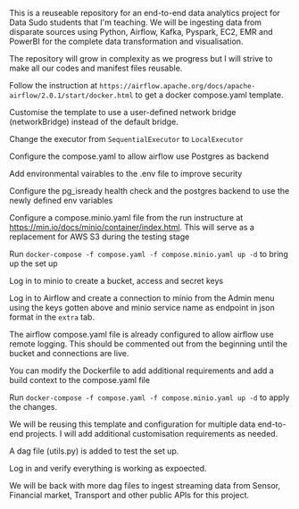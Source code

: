 This is a reuseable repository for an end-to-end data analytics project for Data Sudo students that I'm teaching.
We will be ingesting data from disparate sources using Python, Airflow, Kafka, Pyspark, EC2, EMR and PowerBI for the complete data transformation and visualisation.

The repository will grow in complexity as we progress but I will strive to make all our codes and manifest files reusable.

Follow the instruction at `https://airflow.apache.org/docs/apache-airflow/2.0.1/start/docker.html` to get a docker compose.yaml template.

Customise the template to use a user-defined network bridge (networkBridge) instead of the default bridge.

Change the executor from `SequentialExecutor` to `LocalExecutor`

Configure the compose.yaml to allow airflow use Postgres as backend

Add environmental vairables to the .env file to improve security

Configure the pg_isready health check and the postgres backend to use the newly defined env variables

Configure a compose.minio.yaml file from the run instructure at https://min.io/docs/minio/container/index.html.
This will serve as a replacement for AWS S3 during the testing stage

Run `docker-compose -f compose.yaml -f compose.minio.yaml up -d` to bring up the set up

Log in to minio to create a bucket, access and secret keys

Log in to Airflow and create a connection to minio from the Admin menu using the keys gotten above and minio service name as endpoint in json format in the `extra` tab.

The airflow compose.yaml file is already configured to allow airflow use remote logging. This should be commented out from the beginning until the bucket and connections are live.

You can modify the Dockerfile to add additional requirements and add a build context to the compose.yaml file

Run `docker-compose -f compose.yaml -f compose.minio.yaml up -d` to apply the changes.

We will be reusing this template and configuration for multiple data end-to-end projects. I will add additional customisation requirements as needed.

A dag file (utils.py) is added to test the set up.

Log in and verify everything is working as expoected.

We will be back with more dag files to ingest streaming data from Sensor, Financial market, Transport and other public APIs for this project.
